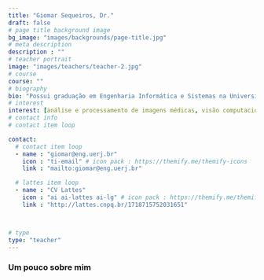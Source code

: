 ```yaml
---
title: "Giomar Sequeiros, Dr."
draft: false
# page title background image
bg_image: "images/backgrounds/page-title.jpg"
# meta description
description : ""
# teacher portrait
image: "images/teachers/teacher-2.jpg"
# course
course: ""
# biography
bio: "Possui graduação em Engenharia Informática e Sistemas na Universidade Nacional San Antonio Abad del Cusco (2007) revalidado pelo curso de Ciência da Computação da Universidade Federal Fluminense (UFF). Possui mestrado em Ciência da Computação pela UFF (2013) na área de Computação Visual e doutorado (2018) em Ciência da Computação na UFF com pesquisas relacionadas a registro e processamento de imagens médicas. É professor adjunto no curso de engenharia de sistemas e computação na Universidade do Estado de Rio de Janeiro (UERJ). Também é professor substituto na Universidade Federal de Rio de Janeiro (UFRJ) no curso de Ciência da Computação. Tem conhecimento em diversas áreas de Ciências da Computação atuando principalmente nos seguintes temas: análise e processamento de imagens médicas, visão computacional, inteligência artificial, computação gráfica, banco de dados e desenvolvimento de software."
# interest
interest: [análise e processamento de imagens médicas, visão computacional, inteligência artificial, computação gráfica, banco de dados e desenvolvimento de software.]
# contact info
# contact item loop

contact:
  # contact item loop
  - name : "giomar@eng.uerj.br"
    icon : "ti-email" # icon pack : https://themify.me/themify-icons
    link : "mailto:giomar@eng.uerj.br"

  # lattes item loop
  - name : "CV Lattes"
    icon : "ai ai-lattes ai-lg" # icon pack : https://themify.me/themify-icons
    link : "http://lattes.cnpq.br/1718715752031651"



# type
type: "teacher"
---
```


### Um pouco sobre mim


